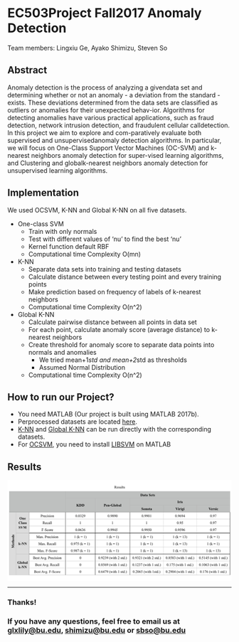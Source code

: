 # EC503Project Fall2017 Anomaly Detection
Team members: Lingxiu Ge, Ayako Shimizu, Steven So
## Abstract
Anomaly detection is the process of analyzing a givendata  set  and  determining  whether  or  not  an  anomaly -  a  deviation  from  the  standard - exists. These  deviations  determined  from  the  data  sets  are  classified as  outliers  or  anomalies  for  their  unexpected  behav-ior.   Algorithms  for  detecting  anomalies  have  various practical  applications,   such  as  fraud  detection,   network  intrusion  detection,  and  fraudulent  cellular  calldetection.  In  this  project  we  aim  to  explore  and  com-paratively  evaluate  both  supervised  and  unsupervisedanomaly detection algorithms.  In particular, we will focus on One-Class Support Vector Machines (OC-SVM) and k-nearest  neighbors  anomaly  detection  for  super-vised learning algorithms, and Clustering and globalk-nearest  neighbors  anomaly  detection  for  unsupervised learning algorithms.

## Implementation
We used OCSVM, K-NN and Global K-NN on all five datasets.
- One-class SVM
  - Train with only normals
  - Test with different values of ‘nu’ to find the best ‘nu’
  - Kernel function default RBF
  - Computational time Complexity O(mn)
- K-NN
  - Separate data sets into training and testing datasets
  - Calculate distance between every testing point and every training points
  - Make prediction based on frequency of labels of k-nearest neighbors
  - Computational time Complexity O(n^2)
- Global K-NN
  - Calculate pairwise distance between all points in data set
  - For each point, calculate anomaly score (average distance) to k-nearest neighbors
  - Create threshold for anomaly score to separate data points into normals and anomalies
    - We tried mean+1*std and mean+2*std as thresholds
    - Assumed Normal Distribution
  - Computational time Complexity O(n^2)


## How to run our Project?
- You need MATLAB (Our project is built using MATLAB 2017b).
- Perprocessed datasets are located [here](https://github.com/Lilyxiuxiuxiu/EC503ProjectFall2017AnomalyDetection/tree/master/Datasets/Parsed%20Datasets).
- [K-NN](https://github.com/Lilyxiuxiuxiu/EC503ProjectFall2017AnomalyDetection/tree/master/K-NN) and [Global K-NN](https://github.com/Lilyxiuxiuxiu/EC503ProjectFall2017AnomalyDetection/tree/master/Global%20K-NN) can be run directly with the corresponding datasets.
- For [OCSVM](https://github.com/Lilyxiuxiuxiu/EC503ProjectFall2017AnomalyDetection/tree/master/OCSVM), you need to install [LIBSVM](https://www.csie.ntu.edu.tw/~cjlin/libsvm/) on MATLAB

## Results
<img align="center" src=results.png>



---
### Thanks!
### If you have any questions, feel free to email us at glxlily@bu.edu, shimizu@bu.edu or sbso@bu.edu
